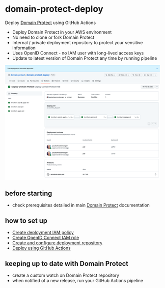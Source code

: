 # domain-protect-deploy
Deploy [Domain Protect](https://github.com/ovotech/domain-protect) using GitHub Actions

* Deploy Domain Protect in your AWS environment
* No need to clone or fork Domain Protect
* Internal / private deployment repository to protect your sensitive information
* Uses OpenID Connect - no IAM user with long-lived access keys
* Update to latest version of Domain Protect any time by running pipeline

<img src="docs/images/pipeline.png">

## before starting
* check prerequisites detailed in main [Domain Protect](https://github.com/ovotech/domain-protect) documentation

## how to set up
* [Create deployment IAM policy](docs/POLICY.md)
* [Create OpenID Connect IAM role](docs/OIDC.md)
* [Create and configure deployment repository](docs/REPO.md)
* [Deploy using GitHub Actions](docs/DEPLOY.md)

## keeping up to date with Domain Protect
* create a custom watch on Domain Protect repository
* when notified of a new release, run your GitHub Actions pipeline
